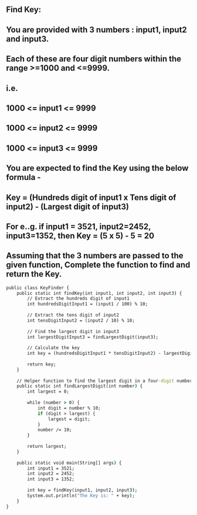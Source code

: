 ## Find Key:
## You are provided with 3 numbers : input1, input2 and input3.
## Each of these are four digit numbers within the range >=1000 and <=9999.
## i.e.
## 1000 <= input1 <= 9999
## 1000 <= input2 <= 9999
## 1000 <= input3 <= 9999
## You are expected to find the Key using the below formula -
## Key = (Hundreds digit of input1 x Tens digit of input2) - (Largest digit of input3)
## For e..g. if input1 = 3521, input2=2452, input3=1352, then Key = (5 x 5) - 5 = 20
## Assuming that the 3 numbers are passed to the given function, Complete the function to find and return the Key.
```cmd
public class KeyFinder {
    public static int findKey(int input1, int input2, int input3) {
        // Extract the hundreds digit of input1
        int hundredsDigitInput1 = (input1 / 100) % 10;
        
        // Extract the tens digit of input2
        int tensDigitInput2 = (input2 / 10) % 10;
        
        // Find the largest digit in input3
        int largestDigitInput3 = findLargestDigit(input3);
        
        // Calculate the key
        int key = (hundredsDigitInput1 * tensDigitInput2) - largestDigitInput3;
        
        return key;
    }
    
    // Helper function to find the largest digit in a four-digit number
    public static int findLargestDigit(int number) {
        int largest = 0;
        
        while (number > 0) {
            int digit = number % 10;
            if (digit > largest) {
                largest = digit;
            }
            number /= 10;
        }
        
        return largest;
    }
    
    public static void main(String[] args) {
        int input1 = 3521;
        int input2 = 2452;
        int input3 = 1352;
        
        int key = findKey(input1, input2, input3);
        System.out.println("The Key is: " + key);
    }
}

```
